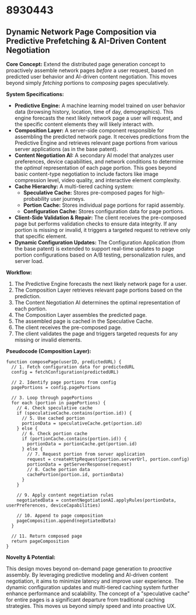 # 8930443

## Dynamic Network Page Composition via Predictive Prefetching & AI-Driven Content Negotiation

**Core Concept:** Extend the distributed page generation concept to proactively assemble network pages *before* a user request, based on predicted user behavior and AI-driven content negotiation. This moves beyond simply *fetching* portions to *composing* pages speculatively.

**System Specifications:**

*   **Predictive Engine:** A machine learning model trained on user behavior data (browsing history, location, time of day, demographics). This engine forecasts the next likely network page a user will request, and the specific content elements they will likely interact with.
*   **Composition Layer:**  A server-side component responsible for assembling the predicted network page. It receives predictions from the Predictive Engine and retrieves relevant page portions from various server applications (as in the base patent).
*   **Content Negotiation AI:** A secondary AI model that analyzes user preferences, device capabilities, and network conditions to determine the *optimal* representation of each page portion. This goes beyond basic content-type negotiation to include factors like image compression level, video quality, and interactive element complexity.
*   **Cache Hierarchy:** A multi-tiered caching system:
    *   **Speculative Cache:** Stores pre-composed pages for high-probability user journeys.
    *   **Portion Cache:** Stores individual page portions for rapid assembly.
    *   **Configuration Cache:** Stores configuration data for page portions.
*   **Client-Side Validation & Repair:** The client receives the pre-composed page but performs validation checks to ensure data integrity. If any portion is missing or invalid, it triggers a targeted request to retrieve only that specific element.
*   **Dynamic Configuration Updates:** The Configuration Application (from the base patent) is extended to support real-time updates to page portion configurations based on A/B testing, personalization rules, and server load.

**Workflow:**

1.  The Predictive Engine forecasts the next likely network page for a user.
2.  The Composition Layer retrieves relevant page portions based on the prediction.
3.  The Content Negotiation AI determines the optimal representation of each portion.
4.  The Composition Layer assembles the predicted page.
5.  The assembled page is cached in the Speculative Cache.
6.  The client receives the pre-composed page.
7.  The client validates the page and triggers targeted requests for any missing or invalid elements.

**Pseudocode (Composition Layer):**

```
function composePage(userID, predictedURL) {
  // 1. Fetch configuration data for predictedURL
  config = fetchConfiguration(predictedURL)

  // 2. Identify page portions from config
  pagePortions = config.pagePortions

  // 3. Loop through pagePortions
  for each (portion in pagePortions) {
    // 4. Check speculative cache
    if (speculativeCache.contains(portion.id)) {
      // 5. Use cached portion
      portionData = speculativeCache.get(portion.id)
    } else {
      // 6. Check portion cache
      if (portionCache.contains(portion.id)) {
        portionData = portionCache.get(portion.id)
      } else {
        // 7. Request portion from server application
        request = createHttpRequest(portion.serverUrl, portion.config)
        portionData = getServerResponse(request)
        // 8. Cache portion data
        cachePortion(portion.id, portionData)
      }
    }

    // 9. Apply content negotiation rules
    negotiatedData = contentNegotiationAI.applyRules(portionData, userPreferences, deviceCapabilities)

    // 10. Append to page composition
    pageComposition.append(negotiatedData)
  }

  // 11. Return composed page
  return pageComposition
}
```

**Novelty & Potential:**

This design moves beyond on-demand page generation to *proactive* assembly. By leveraging predictive modeling and AI-driven content negotiation, it aims to minimize latency and improve user experience. The dynamic configuration updates and multi-tiered caching system further enhance performance and scalability.  The concept of a "speculative cache" for entire pages is a significant departure from traditional caching strategies. This moves us beyond simply speed and into proactive UX.